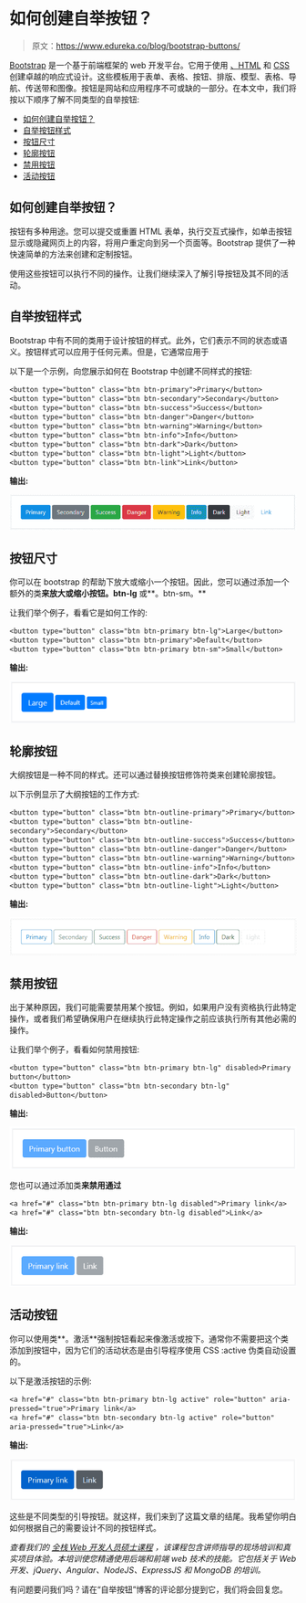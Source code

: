 # 如何创建自举按钮？

> 原文：<https://www.edureka.co/blog/bootstrap-buttons/>

[Bootstrap](https://getbootstrap.com/) 是一个基于前端框架的 web 开发平台。它用于使用 [、HTML](https://www.edureka.co/blog/what-is-html/) 和 [CSS](https://www.edureka.co/blog/what-is-css/) 创建卓越的响应式设计。这些模板用于表单、表格、按钮、排版、模型、表格、导航、传送带和图像。按钮是网站和应用程序不可或缺的一部分。在本文中，我们将按以下顺序了解不同类型的自举按钮:

*   [如何创建自举按钮？](#create)
*   [自举按钮样式](#style)
*   [按钮尺寸](#size)
*   [轮廓按钮](#outline)
*   [禁用按钮](#disabled)
*   [活动按钮](#active)

## **如何创建自举按钮？**

按钮有多种用途。您可以提交或重置 HTML 表单，执行交互式操作，如单击按钮显示或隐藏网页上的内容，将用户重定向到另一个页面等。Bootstrap 提供了一种快速简单的方法来创建和定制按钮。

使用这些按钮可以执行不同的操作。让我们继续深入了解引导按钮及其不同的活动。

## **自举按钮样式**

Bootstrap 中有不同的类用于设计按钮的样式。此外，它们表示不同的状态或语义。按钮样式可以应用于任何元素。但是，它通常应用于

以下是一个示例，向您展示如何在 Bootstrap 中创建不同样式的按钮:

```
<button type="button" class="btn btn-primary">Primary</button>
<button type="button" class="btn btn-secondary">Secondary</button>
<button type="button" class="btn btn-success">Success</button>
<button type="button" class="btn btn-danger">Danger</button>
<button type="button" class="btn btn-warning">Warning</button>
<button type="button" class="btn btn-info">Info</button>
<button type="button" class="btn btn-dark">Dark</button>
<button type="button" class="btn btn-light">Light</button>
<button type="button" class="btn btn-link">Link</button>
```

**输出:**

![button style - bootstrap button - edureka](img/48c31209b9875b9262fb6769cad78891.png)

## **按钮尺寸**

你可以在 bootstrap 的帮助下放大或缩小一个按钮。因此，您可以通过添加一个额外的类**来放大或缩小按钮。btn-lg** 或**。btn-sm。**

让我们举个例子，看看它是如何工作的:

```
<button type="button" class="btn btn-primary btn-lg">Large</button>
<button type="button" class="btn btn-primary">Default</button>
<button type="button" class="btn btn-primary btn-sm">Small</button>
```

**输出:**

![output - bootstrap button - edureka](img/a8b9e0c92592f50b349ac6638d1bf48e.png)

## **轮廓按钮**

大纲按钮是一种不同的样式。还可以通过替换按钮修饰符类来创建轮廓按钮。

以下示例显示了大纲按钮的工作方式:

```
<button type="button" class="btn btn-outline-primary">Primary</button>
<button type="button" class="btn btn-outline-secondary">Secondary</button>
<button type="button" class="btn btn-outline-success">Success</button>
<button type="button" class="btn btn-outline-danger">Danger</button>
<button type="button" class="btn btn-outline-warning">Warning</button>
<button type="button" class="btn btn-outline-info">Info</button>
<button type="button" class="btn btn-outline-dark">Dark</button>
<button type="button" class="btn btn-outline-light">Light</button>
```

**输出:**

![](img/375ee0088b0898a0d4d604d26bba85cd.png)

## **禁用按钮**

出于某种原因，我们可能需要禁用某个按钮。例如，如果用户没有资格执行此特定操作，或者我们希望确保用户在继续执行此特定操作之前应该执行所有其他必需的操作。

让我们举个例子，看看如何禁用按钮:

```
<button type="button" class="btn btn-primary btn-lg" disabled>Primary button</button>
<button type="button" class="btn btn-secondary btn-lg" disabled>Button</button>
```

**输出:**

![](img/478127b1e729d962d2bd81bfb420678d.png)

您也可以通过添加类**来禁用通过**

```
<a href="#" class="btn btn-primary btn-lg disabled">Primary link</a>
<a href="#" class="btn btn-secondary btn-lg disabled">Link</a>
```

**输出:**

![](img/52437fcef16548355e4409fd61499388.png)

## **活动按钮**

你可以使用类**。激活**强制按钮看起来像激活或按下。通常你不需要把这个类添加到按钮中，因为它们的活动状态是由引导程序使用 CSS :active 伪类自动设置的。

以下是激活按钮的示例:

```
<a href="#" class="btn btn-primary btn-lg active" role="button" aria-pressed="true">Primary link</a>
<a href="#" class="btn btn-secondary btn-lg active" role="button" aria-pressed="true">Link</a>
```

**输出:**

![output - bootstrap button - edureka](img/4a6b727e74241f4220a560b0d7c3c402.png)

这些是不同类型的引导按钮。就这样，我们来到了这篇文章的结尾。我希望你明白如何根据自己的需要设计不同的按钮样式。

*查看我们的  [全栈 Web 开发人员硕士课程](https://www.edureka.co/masters-program/full-stack-developer-training) ，该课程包含讲师指导的现场培训和真实项目体验。本培训使您精通使用后端和前端 web 技术的技能。它包括关于 Web 开发、jQuery、Angular、NodeJS、ExpressJS 和 MongoDB 的培训。*

有问题要问我们吗？请在“自举按钮”博客的评论部分提到它，我们将会回复您。